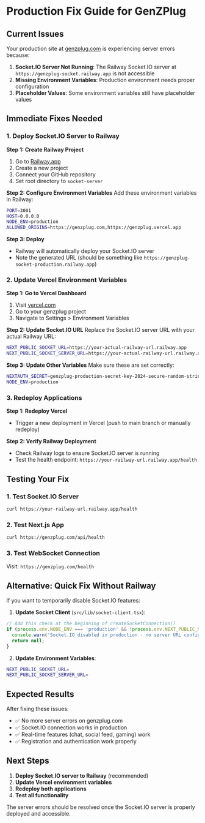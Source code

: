 # Production Fix Guide for GenZPlug

## Current Issues
Your production site at [genzplug.com](https://genzplug.com) is experiencing server errors because:

1. **Socket.IO Server Not Running**: The Railway Socket.IO server at `https://genzplug-socket.railway.app` is not accessible
2. **Missing Environment Variables**: Production environment needs proper configuration
3. **Placeholder Values**: Some environment variables still have placeholder values

## Immediate Fixes Needed

### 1. Deploy Socket.IO Server to Railway

**Step 1: Create Railway Project**
1. Go to [Railway.app](https://railway.app)
2. Create a new project
3. Connect your GitHub repository
4. Set root directory to `socket-server`

**Step 2: Configure Environment Variables**
Add these environment variables in Railway:

```bash
PORT=3001
HOST=0.0.0.0
NODE_ENV=production
ALLOWED_ORIGINS=https://genzplug.com,https://genzplug.vercel.app
```

**Step 3: Deploy**
- Railway will automatically deploy your Socket.IO server
- Note the generated URL (should be something like `https://genzplug-socket-production.railway.app`)

### 2. Update Vercel Environment Variables

**Step 1: Go to Vercel Dashboard**
1. Visit [vercel.com](https://vercel.com)
2. Go to your genzplug project
3. Navigate to Settings > Environment Variables

**Step 2: Update Socket.IO URL**
Replace the Socket.IO server URL with your actual Railway URL:

```bash
NEXT_PUBLIC_SOCKET_URL=https://your-actual-railway-url.railway.app
NEXT_PUBLIC_SOCKET_SERVER_URL=https://your-actual-railway-url.railway.app
```

**Step 3: Update Other Variables**
Make sure these are set correctly:

```bash
NEXTAUTH_SECRET=genzplug-production-secret-key-2024-secure-random-string
NODE_ENV=production
```

### 3. Redeploy Applications

**Step 1: Redeploy Vercel**
- Trigger a new deployment in Vercel (push to main branch or manually redeploy)

**Step 2: Verify Railway Deployment**
- Check Railway logs to ensure Socket.IO server is running
- Test the health endpoint: `https://your-railway-url.railway.app/health`

## Testing Your Fix

### 1. Test Socket.IO Server
```bash
curl https://your-railway-url.railway.app/health
```

### 2. Test Next.js App
```bash
curl https://genzplug.com/api/health
```

### 3. Test WebSocket Connection
Visit: `https://genzplug.com/health`

## Alternative: Quick Fix Without Railway

If you want to temporarily disable Socket.IO features:

1. **Update Socket Client** (`src/lib/socket-client.tsx`):
```typescript
// Add this check at the beginning of createSocketConnection()
if (process.env.NODE_ENV === 'production' && !process.env.NEXT_PUBLIC_SOCKET_URL) {
  console.warn('Socket.IO disabled in production - no server URL configured');
  return null;
}
```

2. **Update Environment Variables**:
```bash
NEXT_PUBLIC_SOCKET_URL=
NEXT_PUBLIC_SOCKET_SERVER_URL=
```

## Expected Results

After fixing these issues:
- ✅ No more server errors on genzplug.com
- ✅ Socket.IO connection works in production
- ✅ Real-time features (chat, social feed, gaming) work
- ✅ Registration and authentication work properly

## Next Steps

1. **Deploy Socket.IO server to Railway** (recommended)
2. **Update Vercel environment variables**
3. **Redeploy both applications**
4. **Test all functionality**

The server errors should be resolved once the Socket.IO server is properly deployed and accessible.
